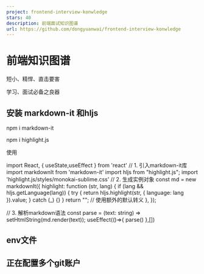 ```yaml
---
project: frontend-interview-konwledge
stars: 40
description: 前端面试知识图谱
url: https://github.com/dongyuanwai/frontend-interview-konwledge
---
```


前端知识图谱
======

短小、精悍、直击要害

学习、面试必备之良器

安装 markdown-it 和hljs
--------------------

npm i markdown\-it

npm i  highlight.js

使用

import React, { useState,useEffect } from 'react'
// 1. 引入markdown-it库
import markdownIt from 'markdown-it'
import hljs from "highlight.js";
import 'highlight.js/styles/monokai-sublime.css'
// 2. 生成实例对象
const md \= new markdownIt({
  highlight: function (str, lang) {
    if (lang && hljs.getLanguage(lang)) {
      try {
        return hljs.highlight(str, { language: lang }).value;
      } catch (\_) {}
    }
    return ""; // 使用额外的默认转义
  },
});

// 3. 解析markdown语法
    const parse \= (text: string) \=> setHtmlString(md.render(text));
    useEffect(()\=>{
        parse()
    },\[\])

 <div 
    className\="show" 
    dangerouslySetInnerHTML\={{ \_\_html: htmlString }} // 将html字符串解析成真正的html标签
/\>

env文件
-----

正在配置多个git账户
-----------
